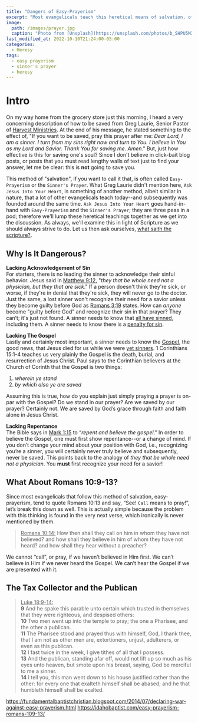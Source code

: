 ```yaml
---
title: "Dangers of Easy-Prayerism"
excerpt: "Most evangelicals teach this heretical means of salvation, often deemed easy-prayerism or the sinner's prayer, that diminishes the Gospel and the saving power of Jesus Christ."
image: 
  path: /images/prayer.jpg
  caption: "Photo from [Unsplash](https://unsplash.com/photos/b_SHPU5M3nk)"
last_modified_at: 2022-10-10T21:24:00-05:00
categories:
  - Heresy
tags: 
  - easy prayerism
  - sinner's prayer
  - heresy
---
```


# Intro
On my way home from the grocery store just this morning, I heard a very concerning description of how to be saved from Greg Laurie, Senior Pastor of [Harvest Ministries](https://harvest.org/). At the end of his message, he stated something to the effect of, "If you want to be saved, pray this prayer after me: *Dear Lord, I am a sinner. I turn from my sins right now and turn to You. I believe in You as my Lord and Savior. Thank You for saving me. Amen*." But, just how effective is this for saving one's soul? Since I don't believe in click-bait blog posts, or posts that you must read lengthy walls of text just to find your answer, let me be clear: this is **not** going to save you.

This method of "salvation", if you want to call it that, is often called `Easy-Prayerism` or the `Sinner's Prayer`. What Greg Laurie didn't mention here, `Ask Jesus Into Your Heart`, is something of another method, albeit similar in nature, that a lot of other evangelicals teach today--and subsequently was founded around the same time. `Ask Jesus Into Your Heart` goes hand-in-hand with `Easy-Prayerism` and the `Sinner's Prayer`; they are three peas in a pod; therefore we'll lump these heretical teachings together as we get into the discussion. As always, we'll examine this in light of Scripture as we should always strive to do. Let us then ask ourselves, [what saith the scripture?](https://www.biblegateway.com/passage/?search=romans+4%3A3&version=KJV).

## Why Is It Dangerous?
**Lacking Acknowledgement of Sin**<br>
For starters, there is no leading the sinner to acknowledge their sinful behavior. Jesus said in [Matthew 9:12](https://www.biblegateway.com/passage/?search=Matthew%209%3A12&version=KJV), "*they that be whole need not a physician, but they that are sick*." If a person doesn't think they're sick, or worse, if they're in denial that they're sick, they will never go to the doctor. Just the same, a lost sinner won't recognize their need for a savior unless they become guilty before God as [Romans 3:19](https://www.biblegateway.com/passage/?search=Romans+3%3A19&version=KJV) states. How can *anyone* become "guilty before God" and recognize their sin in that prayer? They can’t; it's just not found. A sinner needs to know that [all have sinned](https://www.biblegateway.com/passage/?search=Romans+3%3A23&version=KJV), including them. A sinner needs to know there is a [penalty for sin](https://www.biblegateway.com/passage/?search=Romans+6%3A23&version=KJV). 

**Lacking The Gospel**<br>
Lastly and certainly most important, a sinner needs to know the [Gospel]( https://www.biblegateway.com/passage/?search=1+corinthians+15%3A1-4&version=KJV), the good news, that Jesus died for us while we were [yet sinners]( https://www.biblegateway.com/passage/?search=romans+5%3A8&version=KJV). 1 Corinthians 15:1-4 teaches us very plainly the Gospel is the death, burial, and resurrection of Jesus Christ. Paul says to the Corinthian believers at the Church of Corinth that the Gospel is two things:

1. *wherein ye stand*
2. *by which also ye are saved*

Assuming this is true, how do you explain just simply praying a prayer is on-par with the Gospel? Do we stand in our prayer? Are we saved by our prayer? Certainly not. We are saved by God’s grace through faith and faith alone in Jesus Christ. 

**Lacking Repentance**<br>
The Bible says in [Mark 1:15]( https://www.biblegateway.com/passage/?search=Mark%201%3A15&version=KJV) to “*repent and believe the gospel*.” In order to believe the Gospel, one must first show repentance--or a change of mind. If you don’t change your mind about your position with God, i.e., recognizing you’re a sinner, you will certainly never truly believe and subsequently, never be saved. This points back to the analogy of *they that be whole need not a physician*. You **must** first recognize your need for a savior! 

## What About Romans 10:9-13?
Since most evangelicals that follow this method of salvation, easy-prayerism, tend to quote Romans 10:13 and say, “See! `Call` means to pray!”, let’s break this down as well. This is actually simple because the problem with this thinking is found in the very next verse, which ironically is never mentioned by them. 

> <u>Romans 10:14:</u>  How then shall they call on him in whom they have not believed? and how shall they believe in him of whom they have not heard? and how shall they hear without a preacher?

We cannot “call”, or pray, if we haven’t believed in Him first. We can’t believe in Him if we never heard the Gospel. We can’t hear the Gospel if we are presented with it. 
 
## The Tax Collector and the Publican
> <u>Luke 18:9-14:</u><br>
> **9** And he spake this parable unto certain which trusted in themselves that they were righteous, and despised others:<br>
**10** Two men went up into the temple to pray; the one a Pharisee, and the other a publican.<br>
**11** The Pharisee stood and prayed thus with himself, God, I thank thee, that I am not as other men are, extortioners, unjust, adulterers, or even as this publican. <br>
**12** I fast twice in the week, I give tithes of all that I possess. <br>
**13** And the publican, standing afar off, would not lift up so much as his eyes unto heaven, but smote upon his breast, saying, God be merciful to me a sinner. <br>
**14** I tell you, this man went down to his house justified rather than the other: for every one that exalteth himself shall be abased; and he that humbleth himself shall be exalted.

https://fundamentalbaptistchristian.blogspot.com/2014/07/declaring-war-against-easy-prayerism.html
https://idahobaptist.com/easy-prayerism-romans-109-13/
